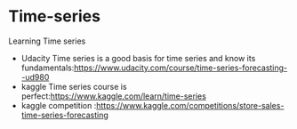 # Time-series
Learning Time series 

- Udacity Time series is a good basis for time series and know its fundamentals:https://www.udacity.com/course/time-series-forecasting--ud980
- kaggle Time series course is perfect:https://www.kaggle.com/learn/time-series
- kaggle competition :https://www.kaggle.com/competitions/store-sales-time-series-forecasting
